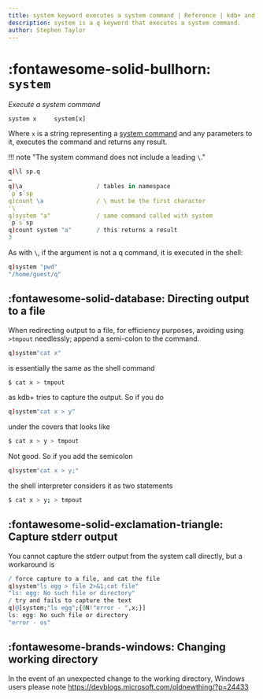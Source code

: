 ```yaml
---
title: system keyword executes a system command | Reference | kdb+ and q documentation
description: system is a q keyword that executes a system command.
author: Stephen Taylor
---
```

# :fontawesome-solid-bullhorn: `system`




_Execute a system command_

```syntax
system x     system[x]
```

Where `x` is a string representing a [system command](../basics/syscmds.md) and any parameters to it, executes the command and returns any result.

!!! note "The system command does not include a leading `\`."

```q
q)\l sp.q
…
q)\a                     / tables in namespace
`p`s`sp
q)count \a               / \ must be the first character
'\
q)system "a"             / same command called with system
`p`s`sp
q)count system "a"       / this returns a result
3
```

As with `\`, if the argument is not a q command, it is executed in the shell:

```q
q)system "pwd"
"/home/guest/q"
```


## :fontawesome-solid-database: Directing output to a file

When redirecting output to a file, for efficiency purposes, avoiding using `>tmpout` needlessly; append a semi-colon to the command.

```q
q)system"cat x"
```

is essentially the same as the shell command

```bash
$ cat x > tmpout
```

as kdb+ tries to capture the output.
So if you do

```q
q)system"cat x > y"
```

under the covers that looks like

```bash
$ cat x > y > tmpout
```

Not good. So if you add the semicolon

```q
q)system"cat x > y;"
```

the shell interpreter considers it as two statements

```bash
$ cat x > y; > tmpout
```

## :fontawesome-solid-exclamation-triangle: Capture stderr output

You cannot capture the stderr output from the system call directly, but a workaround is

```q
/ force capture to a file, and cat the file
q)system"ls egg > file 2>&1;cat file"
"ls: egg: No such file or directory"        
/ try and fails to capture the text
q)@[system;"ls egg";{0N!"error - ",x;}]
ls: egg: No such file or directory
"error - os"
```


## :fontawesome-brands-windows: Changing working directory

In the event of an unexpected change to the working directory, Windows users please note <https://devblogs.microsoft.com/oldnewthing/?p=24433>

